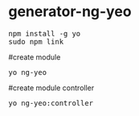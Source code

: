 # generator-ng-yeo

<pre>
npm install -g yo
sudo npm link
</pre>
#create module
<pre>
yo ng-yeo
</pre>
#create module controller
<pre>
yo ng-yeo:controller
</pre>

